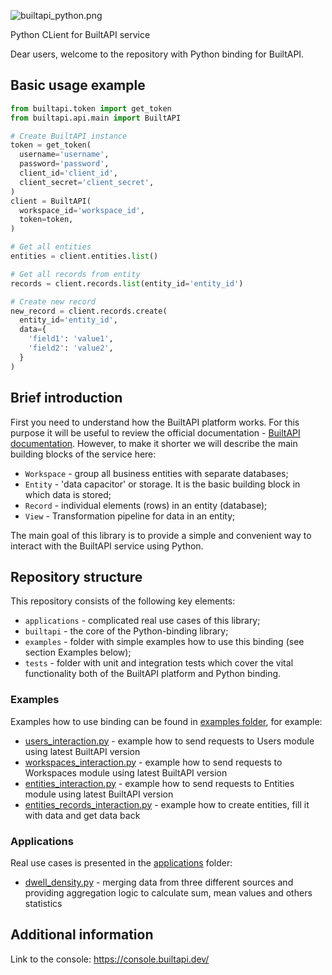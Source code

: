 ![builtapi_python.png](docs%2Fmedia%2Fbuiltapi_python.png)

Python CLient for BuiltAPI service

Dear users, welcome to the repository with Python binding for BuiltAPI.

## Basic usage example

```python
from builtapi.token import get_token
from builtapi.api.main import BuiltAPI

# Create BuiltAPI instance
token = get_token(
  username='username',
  password='password',
  client_id='client_id',
  client_secret='client_secret',
)
client = BuiltAPI(
  workspace_id='workspace_id',
  token=token,
)

# Get all entities
entities = client.entities.list()

# Get all records from entity
records = client.records.list(entity_id='entity_id')

# Create new record
new_record = client.records.create(
  entity_id='entity_id',
  data={
    'field1': 'value1',
    'field2': 'value2',
  }
)
```

## Brief introduction

First you need to understand how the BuiltAPI platform works. For this purpose it will be useful to review the
official documentation - [BuiltAPI documentation](https://docs.builtapi.dev/). However, to make it shorter we will describe the main building blocks of the service here:

- `Workspace` - group all business entities with separate databases;
- `Entity` - 'data capacitor' or storage. It is the basic building block in which data is stored;
- `Record` - individual elements (rows) in an entity (database);
- `View` - Transformation pipeline for data in an entity;

The main goal of this library is to provide a simple and convenient way to interact with the BuiltAPI service using Python.

## Repository structure

This repository consists of the following key elements:

- `applications` - complicated real use cases of this library;
- `builtapi` - the core of the Python-binding library;
- `examples` - folder with simple examples how to use this binding (see section Examples below);
- `tests` - folder with unit and integration tests which cover the vital functionality both of the BuiltAPI platform
  and Python binding.

### Examples

Examples how to use binding can be found in [examples folder](examples), for example:

- [users_interaction.py](examples/users_interaction.py) - example how to send requests to Users module using latest BuiltAPI version
- [workspaces_interaction.py](examples/workspaces_interaction.py) - example how to send requests to Workspaces module using latest BuiltAPI version
- [entities_interaction.py](examples/entities_interaction.py) - example how to send requests to Entities module using latest BuiltAPI version
- [entities_records_interaction.py](examples/entities_records_interaction.py) - example how to create entities, fill it with data and get data back

### Applications

Real use cases is presented in the [applications](applications) folder:

- [dwell_density.py](applications/dwell_density.py) - merging data from three different sources and providing aggregation logic to calculate sum, mean values and others statistics

## Additional information

Link to the console: https://console.builtapi.dev/
